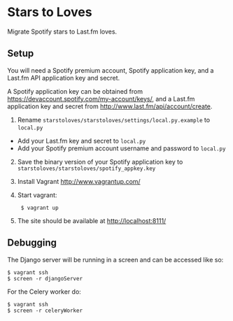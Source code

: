 Stars to Loves
==============

Migrate Spotify stars to Last.fm loves.

Setup
-----

You will need a Spotify premium account, Spotify application key, and a Last.fm API application key and secret.

A Spotify application key can be obtained from https://devaccount.spotify.com/my-account/keys/, and a Last.fm application key and secret from http://www.last.fm/api/account/create.

1. Rename `starstoloves/starstoloves/settings/local.py.example` to `local.py`
 * Add your Last.fm key and secret to `local.py`
 * Add your Spotify premium account username and password to `local.py`
2. Save the binary version of your Spotify application key to `starstoloves/starstoloves/spotify_appkey.key`
3. Install Vagrant http://www.vagrantup.com/
4. Start vagrant:
    
        $ vagrant up
        
5. The site should be available at [http://localhost:8111/](http://localhost:8111)

Debugging
---------

The Django server will be running in a screen and can be accessed like so:

    $ vagrant ssh
    $ screen -r djangoServer

For the Celery worker do:

    $ vagrant ssh
    $ screen -r celeryWorker
